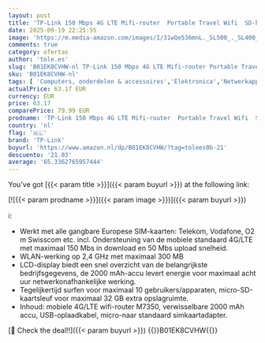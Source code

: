 ```yaml
---
layout: post
title: 'TP-Link 150 Mbps 4G LTE Mifi-router  Portable Travel Wifi  SD-kaart tot 32G  Gebruiksduur tot 8 uur  Kleurenscherm  Traffic control  M7350 '
date: 2025-09-19 22:25:55
image: 'https://m.media-amazon.com/images/I/31wQe536mnL._SL500_._SL400_.jpg'
comments: true
category: ofertas
author: 'tole.es'
slug: 'B01EK8CVHW-nl TP-Link 150 Mbps 4G LTE Mifi-router Portable Travel Wifi...'
sku: 'B01EK8CVHW-nl'
tags: [ 'Computers, onderdelen & accessoires','Elektronica','Netwerkapparaten','Routers','tp-link','🇳🇱', ]
actualPrice: 63.17 EUR
currency: EUR
price: 63.17
comparePrice: 79.99 EUR
prodname: 'TP-Link 150 Mbps 4G LTE Mifi-router  Portable Travel Wifi  SD-kaart tot 32G  Gebruiksduur tot 8 uur  Kleurenscherm  Traffic control  M7350 '
country: 'nl'
flag: '🇳🇱'
brand: 'TP-Link'
buyurl: 'https://www.amazon.nl/dp/B01EK8CVHW/?tag=tolees0b-21'
descuento: '21.03'
average: '65.3362765957444'
---
```


You've got [{{< param title >}}]({{< param buyurl >}}) at the following link:

[![{{< param prodname >}}]({{< param image >}})]({{< param buyurl >}})

ℹ️:

- Werkt met alle gangbare Europese SIM-kaarten: Telekom, Vodafone, O2 m Swisscom etc. incl. Ondersteuning van de mobiele standaard 4G/LTE met maximaal 150 Mbs in download en 50 Mbs upload snelheid.
- WLAN-werking op 2,4 GHz met maximaal 300 MB
- LCD-display biedt een snel overzicht van de belangrijkste bedrijfsgegevens, de 2000 mAh-accu levert energie voor maximaal acht uur netwerkonafhankelijke werking.
- Tegelijkertijd surfen voor maximaal 10 gebruikers/apparaten, micro-SD-kaartsleuf voor maximaal 32 GB extra opslagruimte.
- Inhoud: mobiele 4G/LTE wifi-router M7350, verwisselbare 2000 mAh accu, USB-oplaadkabel, micro-naar standaard simkaartadapter.

[🛒 Check the deal!!]({{< param buyurl >}})
{{<world>}}B01EK8CVHW{{</world>}}
